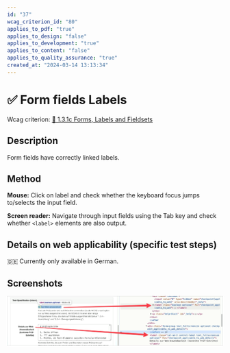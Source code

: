 ```yaml
---
id: "37"
wcag_criterion_id: "80"
applies_to_pdf: "true"
applies_to_design: "false"
applies_to_development: "true"
applies_to_content: "false"
applies_to_quality_assurance: "true"
created_at: "2024-03-14 13:13:34"
---
```


# ✅ Form fields Labels

Wcag criterion: [📜 1.3.1c Forms, Labels and Fieldsets](..)

## Description

Form fields have correctly linked labels.

## Method

**Mouse:** Click on label and check whether the keyboard focus jumps to/selects the input field.

**Screen reader:** Navigate through input fields using the Tab key and check whether `<label>` elements are also output.

## Details on web applicability (specific test steps)

🇩🇪 Currently only available in German.

## Screenshots

![Labels in A4AA](images/labels-in-a4aa.png)